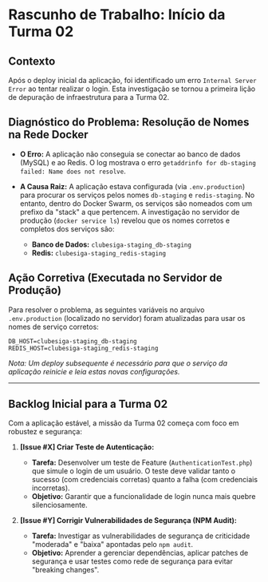 # Rascunho de Trabalho: Início da Turma 02

## Contexto

Após o deploy inicial da aplicação, foi identificado um erro `Internal Server Error` ao tentar realizar o login. Esta investigação se tornou a primeira lição de depuração de infraestrutura para a Turma 02.

## Diagnóstico do Problema: Resolução de Nomes na Rede Docker

- **O Erro:** A aplicação não conseguia se conectar ao banco de dados (MySQL) e ao Redis. O log mostrava o erro `getaddrinfo for db-staging failed: Name does not resolve`.

- **A Causa Raiz:** A aplicação estava configurada (via `.env.production`) para procurar os serviços pelos nomes `db-staging` e `redis-staging`. No entanto, dentro do Docker Swarm, os serviços são nomeados com um prefixo da "stack" a que pertencem. A investigação no servidor de produção (`docker service ls`) revelou que os nomes corretos e completos dos serviços são:
    - **Banco de Dados:** `clubesiga-staging_db-staging`
    - **Redis:** `clubesiga-staging_redis-staging`

## Ação Corretiva (Executada no Servidor de Produção)

Para resolver o problema, as seguintes variáveis no arquivo `.env.production` (localizado no servidor) foram atualizadas para usar os nomes de serviço corretos:

```env
DB_HOST=clubesiga-staging_db-staging
REDIS_HOST=clubesiga-staging_redis-staging
```

*Nota: Um deploy subsequente é necessário para que o serviço da aplicação reinicie e leia estas novas configurações.*

---

## Backlog Inicial para a Turma 02

Com a aplicação estável, a missão da Turma 02 começa com foco em robustez e segurança:

1.  **[Issue #X] Criar Teste de Autenticação:**
    *   **Tarefa:** Desenvolver um teste de Feature (`AuthenticationTest.php`) que simule o login de um usuário. O teste deve validar tanto o sucesso (com credenciais corretas) quanto a falha (com credenciais incorretas). 
    *   **Objetivo:** Garantir que a funcionalidade de login nunca mais quebre silenciosamente.

2.  **[Issue #Y] Corrigir Vulnerabilidades de Segurança (NPM Audit):**
    *   **Tarefa:** Investigar as vulnerabilidades de segurança de criticidade "moderada" e "baixa" apontadas pelo `npm audit`.
    *   **Objetivo:** Aprender a gerenciar dependências, aplicar patches de segurança e usar testes como rede de segurança para evitar "breaking changes".
